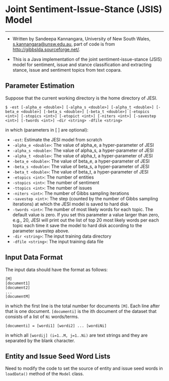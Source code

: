 #   Joint Sentiment-Issue-Stance (JSIS) Model  #

----------


- Written by Sandeepa Kannangara, University of New South Wales, s.kannangara@unsw.edu.au, part of code is from http://gibbslda.sourceforge.net/.

- This is a Java implementation of the joint sentiment-issue-stance (JSIS) model for sentiment, issue and stance classification and extracting stance, issue and sentiment topics from text copara.

## Parameter Estimation ##

Suppose that the current working directory is the home directory of JESI.

    $ -est [-alpha_e <double>] [-alpha_s <double>] [-alpha_t <double>] [-beta_e <double>] [-beta_s <double>] [-beta_t <double>] [-etopics <int>] [-stopics <int>] [-etopict <int>] [-niters <int>] [-savestep <int>] [-twords <int>] –dir <string> -dfile <string>

in which (parameters in [ ] are optional):



- `-est`: Estimate the JESI model from scratch
- `-alpha_e <double>`: The value of alpha_e, a hyper-parameter of JESI
- `-alpha_s <double>`: The value of alpha_s, a hyper-parameter of JESI
- `-alpha_t <double>`: The value of alpha_t, a hyper-parameter of JESI
- `-beta_e <double>`: The value of beta_e, a hyper-parameter of JESI
- `-beta_s <double>`: The value of beta_s, a hyper-parameter of JESI
- `-beta_t <double>`: The value of beta_t, a hyper-parameter of JESI
- `-etopics <int>`: The number of entities
- `-stopics <int>`: The number of sentiment
- `-ttopics <int>`: The number of issues
- `-niters <int>`: The number of Gibbs sampling iterations
- `-savestep <int`>: The step (counted by the number of Gibbs sampling iterations) at which the JESI model is saved to hard disk
- `-twords <int>`: The number of most likely words for each topic. The default value is zero. If you set this parameter a value larger than zero, e.g., 20, JESI will print out the list of top 20 most likely words per each topic each time it save the model to hard disk according to the parameter savestep above.
- `-dir <string>`: The input training data directory
- `-dfile <string>`: The input training data file

## Input Data Format ##
The input data should have the format as follows:
    
    [M]
    [document1]
    [document2]
    ...
    [documentM]

in which the first line is the total number for documents `[M]`. Each line after that is one document. `[documenti]` is the ith document of the dataset that consists of a list of `Ni` words/terms.

    [documenti] = [wordi1] [wordi2] ... [wordiNi]

in which all `[wordij] (i=1..M, j=1..Ni)` are text strings and they are separated by the blank character.

## Entity and Issue Seed Word Lists ##

Need to modify the code to set the source of entity and issue seed words in `loadData()` method of the `Model` class.
